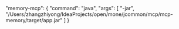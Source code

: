 "memory-mcp": {
"command": "java",
"args": [
"-jar",
"/Users/zhangzhiyong/IdeaProjects/open/mone/jcommon/mcp/mcp-memory/target/app.jar"
]
}